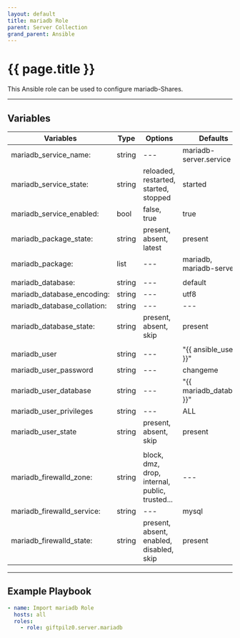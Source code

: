 ```yaml
---
layout: default
title: mariadb Role
parent: Server Collection
grand_parent: Ansible
---
```


# {{ page.title }}

This Ansible role can be used to configure mariadb-Shares.

______________________________________________________________________

## Variables

| Variables                   | Type   | Options                                        | Defaults                 |
| --------------------------- | ------ | ---------------------------------------------- | ------------------------ |
| mariadb_service_name:       | string | ---                                            | mariadb-server.service   |
| mariadb_service_state:      | string | reloaded, restarted, started, stopped          | started                  |
| mariadb_service_enabled:    | bool   | false, true                                    | true                     |
| mariadb_package_state:      | string | present, absent, latest                        | present                  |
| mariadb_package:            | list   | ---                                            | mariadb, mariadb-server  |
|                             |        |                                                |                          |
| mariadb_database:           | string | ---                                            | default                  |
| mariadb_database_encoding:  | string | ---                                            | utf8                     |
| mariadb_database_collation: | string | ---                                            | ---                      |
| mariadb_database_state:     | string | present, absent, skip                          | present                  |
|                             |        |                                                |                          |
| mariadb_user                | string | ---                                            | "{{ ansible_user }}"     |
| mariadb_user_password       | string | ---                                            | changeme                 |
| mariadb_user_database       | string | ---                                            | "{{ mariadb_database }}" |
| mariadb_user_privileges     | string | ---                                            | ALL                      |
| mariadb_user_state          | string | present, absent, skip                          | present                  |
|                             |        |                                                |                          |
| mariadb_firewalld_zone:     | string | block, dmz, drop, internal, public, trusted... | ---                      |
| mariadb_firewalld_service:  | string | ---                                            | mysql                    |
| mariadb_firewalld_state:    | string | present, absent, enabled, disabled, skip       | present                  |

______________________________________________________________________

## Example Playbook

```yaml
- name: Import mariadb Role
  hosts: all
  roles:
    - role: giftpilz0.server.mariadb
```
